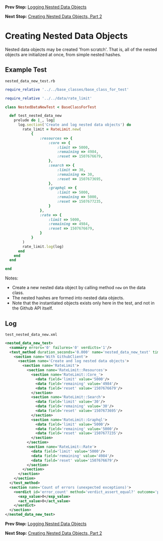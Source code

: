 <!--- GENERATED FILE, DO NOT EDIT --->
**Prev Stop:** [Logging Nested Data Objects](./NestedDataLog.md#logging-nested-data-objects)

**Next Stop:** [Creating Nested Data Objects, Part 2](./NestedDataNew2.md#creating-nested-data-objects-part-2)


# Creating Nested Data Objects

Nested data objects may be created 'from scratch'.  That is, all of the nested objects are initialized at once, from simple nested hashes.

## Example Test

<code>nested_data_new_test.rb</code>
```ruby
require_relative '../../base_classes/base_class_for_test'

require_relative '../../data/rate_limit'

class NestedDataNewTest < BaseClassForTest

  def test_nested_data_new
    prelude do |_, log|
      log.section('Create and log nested data objects') do
        rate_limit = RateLimit.new(
            {
                :resources => {
                    :core => {
                        :limit => 5000,
                        :remaining => 4984,
                        :reset => 1507676679,
                    },
                    :search => {
                        :limit => 30,
                        :remaining => 30,
                        :reset => 1507673695,
                    },
                    :graphql => {
                        :limit => 5000,
                        :remaining => 5000,
                        :reset => 1507677235,
                    }
                },
                :rate => {
                    :limit => 5000,
                    :remaining => 4984,
                    :reset => 1507676679,
                }
            }
        )
        rate_limit.log(log)
      end
    end
  end

end
```

Notes:

- Create a new nested data object by calling method `new` on the data class.
- The nested hashes are formed into nested data objects.
- Note that the instantiated objects exists only here in the test, and not in the Github API itself.

## Log

<code>test_nested_data_new.xml</code>
```xml
<nested_data_new_test>
  <summary errors='0' failures='0' verdicts='1'/>
  <test_method duration_seconds='0.000' name='nested_data_new_test' timestamp='2017-11-30-Thu-15.20.56.423'>
    <section name='With GithubClient'>
      <section name='Create and log nested data objects'>
        <section name='RateLimit'>
          <section name='RateLimit::Resources'>
            <section name='RateLimit::Core_'>
              <data field='limit' value='5000'/>
              <data field='remaining' value='4984'/>
              <data field='reset' value='1507676679'/>
            </section>
            <section name='RateLimit::Search'>
              <data field='limit' value='30'/>
              <data field='remaining' value='30'/>
              <data field='reset' value='1507673695'/>
            </section>
            <section name='RateLimit::Graphql'>
              <data field='limit' value='5000'/>
              <data field='remaining' value='5000'/>
              <data field='reset' value='1507677235'/>
            </section>
          </section>
          <section name='RateLimit::Rate'>
            <data field='limit' value='5000'/>
            <data field='remaining' value='4984'/>
            <data field='reset' value='1507676679'/>
          </section>
        </section>
      </section>
    </section>
  </test_method>
  <section name='Count of errors (unexpected exceptions)'>
    <verdict id='error_count' method='verdict_assert_equal?' outcome='passed' volatile='true'>
      <exp_value>0</exp_value>
      <act_value>0</act_value>
    </verdict>
  </section>
</nested_data_new_test>
```

**Prev Stop:** [Logging Nested Data Objects](./NestedDataLog.md#logging-nested-data-objects)

**Next Stop:** [Creating Nested Data Objects, Part 2](./NestedDataNew2.md#creating-nested-data-objects-part-2)

